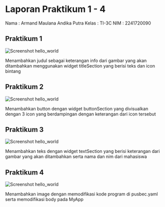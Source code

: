 # Laporan Praktikum 1 - 4

Nama : Armand Maulana Andika Putra
Kelas : TI-3C
NIM : 2241720090

## Praktikum 1
![Screenshot hello_world](images/praktikum1.png)

Menambahkan judul sebagai keterangan info dari gambar yang akan ditambahkan
menggunakan widget titleSection yang berisi teks dan icon bintang

## Praktikum 2
![Screenshot hello_world](images/praktikum2.png)

Menambahkan button dengan widget buttonSection 
yang divisualkan dengan 3 icon yang berdampingan dengan
keterangan dari icon tersebut 

## Praktikum 3
![Screenshot hello_world](images/praktikum3.png)

Menambahkan teks dengan widget textSection yang berisi
keterangan dari gambar yang akan ditambahkan serta
nama dan nim dari mahasiswa

## Praktikum 4
![Screenshot hello_world](images/praktikum4.png)

Menambahkan image dengan memodifikasi kode program di pusbec.yaml
serta memodifikasi body pada MyApp

